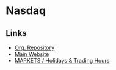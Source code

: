 # Nasdaq

<!--
New York Stock Exchange (NYSE)

NQ1!
NAS100USD
US100
-->

## Links

- [Org. Repository](https://github.com/Nasdaq)
- [Main Website](https://nasdaq.com/)
- [MARKETS / Holidays & Trading Hours](https://nyse.com/markets/hours-calendars)

<!--
## Shares

- Blizzard
- GitLab
- Hashicorp
- Nvidia
- Confluent

###

- Hotmart
- Ebanx
-->

<!--
Privately Held
-->
